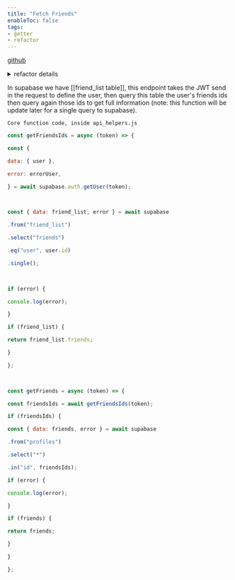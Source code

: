 ```yaml
---
title: "Fetch Friends"
enableToc: false
tags: 
- getter
- refactor
---
```


[github](https://github.com/AlexandreColauto/conpay-backend/blob/main/pages/api/fetchFriend.js )



<details>
<summary>refactor details</summary>
Update function to perform a single query to supabase instead of nested queries.
</details>

In supabase we have   [[friend_list table]], this endpoint takes the JWT send in the request to define the user, then query this table the user's friends ids then query again those ids to get full information (note: this function will be update later for a single query to supabase).

	Core function code, inside api_helpers.js
``` Javascript
const getFriendsIds = async (token) => {

const {

data: { user },

error: errorUser,

} = await supabase.auth.getUser(token);

  

const { data: friend_list, error } = await supabase

.from("friend_list")

.select("friends")

.eq("user", user.id)

.single();

  

if (error) {

console.log(error);

}

if (friend_list) {

return friend_list.friends;

}

};

  

const getFriends = async (token) => {

const friendsIds = await getFriendsIds(token);

if (friendsIds) {

const { data: friends, error } = await supabase

.from("profiles")

.select("*")

.in("id", friendsIds);

if (error) {

console.log(error);

}

if (friends) {

return friends;

}

}

};

```